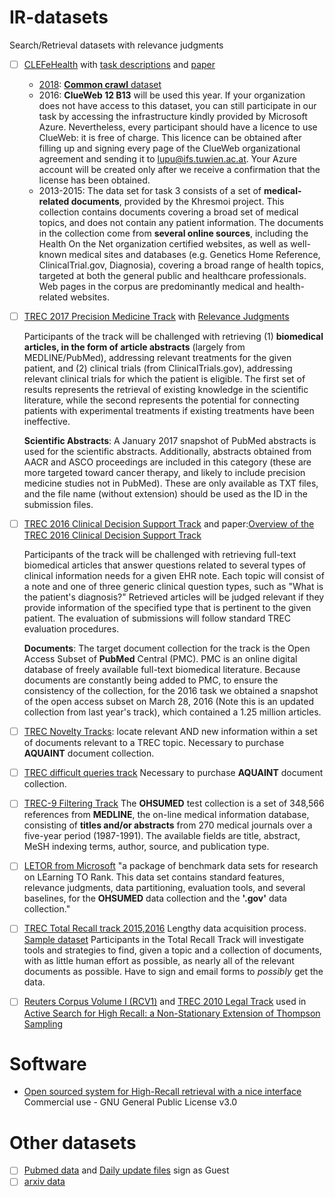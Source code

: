 # IR-datasets
Search/Retrieval datasets with relevance judgments


- [ ] [CLEFeHealth](https://github.com/CLEFeHealth) with [task descriptions](https://sites.google.com/site/clefehealth/tasks) and [paper](http://doras.dcu.ie/20122/1/SIGIR1013ws_paper12_cameraReady.pdf)
  - [2018](https://sites.google.com/view/clef-ehealth-2018/task-3-consumer-health-search?authuser=0): [**Common crawl** dataset](https://sites.google.com/view/clef-ehealth-2018/task-3-consumer-health-search?authuser=0#h.p_BVbszFZoWcNY)
  - 2016: **ClueWeb 12 B13** will be used this year. If your organization does not have access to this dataset, you can still participate in our task by accessing the infrastructure kindly provided by Microsoft Azure. Nevertheless, every participant should have a licence to use ClueWeb: it is free of charge. This licence can be obtained after filling up and signing every page of the ClueWeb organizational agreement and sending it to lupu@ifs.tuwien.ac.at. Your Azure account will be created only after we receive a confirmation that the license has been obtained.
  - 2013-2015: The data set for task 3 consists of a set of **medical-related documents**, provided by the Khresmoi project. This collection contains documents covering a broad set of medical topics, and does not contain any patient information. The documents in the collection come from **several online sources**, including the Health On the Net organization certified websites, as well as well-known medical sites and databases (e.g. Genetics Home Reference, ClinicalTrial.gov, Diagnosia), covering a broad range of health topics, targeted at both the general public and healthcare professionals. Web pages in the corpus are predominantly medical and health-related websites.


- [ ] [TREC 2017 Precision Medicine Track](http://www.trec-cds.org/2017.html) with [Relevance Judgments](https://trec.nist.gov/data/precmed2017.html)

  Participants of the track will be challenged with retrieving (1) **biomedical articles, in the form of article abstracts** (largely from MEDLINE/PubMed), addressing relevant treatments for the given patient, and (2) clinical trials (from ClinicalTrials.gov), addressing relevant clinical trials for which the patient is eligible. The first set of results represents the retrieval of existing knowledge in the scientific literature, while the second represents the potential for connecting patients with experimental treatments if existing treatments have been ineffective.

  **Scientific Abstracts**: A January 2017 snapshot of PubMed abstracts is used for the scientific abstracts. Additionally, abstracts obtained from AACR and ASCO proceedings are included in this category (these are more targeted toward cancer therapy, and likely to include precision medicine studies not in PubMed). These are only available as TXT files, and the file name (without extension) should be used as the ID in the submission files.

- [ ] [TREC 2016 Clinical Decision Support Track](http://www.trec-cds.org/2016.html) and paper:[Overview of the TREC 2016 Clinical Decision Support Track](https://trec.nist.gov/pubs/trec25/papers/Overview-CL.pdf)

  Participants of the track will be challenged with retrieving full-text biomedical articles that answer questions related to several types of clinical information needs for a given EHR note. Each topic will consist of a note and one of three generic clinical question types, such as "What is the patient's diagnosis?" Retrieved articles will be judged relevant if they provide information of the specified type that is pertinent to the given patient. The evaluation of submissions will follow standard TREC evaluation procedures.

  **Documents**: The target document collection for the track is the Open Access Subset of **PubMed** Central (PMC). PMC is an online digital database of freely available full-text biomedical literature. Because documents are constantly being added to PMC, to ensure the consistency of the collection, for the 2016 task we obtained a snapshot of the open access subset on March 28, 2016 (Note this is an updated collection from last year's track), which contained a 1.25 million articles.


- [ ] [TREC Novelty Tracks](https://trec.nist.gov/data/novelty.html): locate relevant AND new information within a set of documents relevant to a TREC topic. Necessary to purchase **AQUAINT** document collection.
- [ ]  [TREC difficult queries track](https://trec.nist.gov/data/t14_robust.html) Necessary to purchase **AQUAINT** document collection.
- [ ] [TREC-9 Filtering Track](https://trec.nist.gov/data/t9_filtering.html) The **OHSUMED** test collection is a set of 348,566 references from **MEDLINE**, the on-line medical information database, consisting of **titles and/or abstracts** from 270 medical journals over a five-year period (1987-1991). The available fields are title, abstract, MeSH indexing terms, author, source, and publication type.
- [ ] [LETOR from Microsoft](https://www.microsoft.com/en-us/research/project/letor-learning-rank-information-retrieval/?from=http%3A%2F%2Fresearch.microsoft.com%2Fen-us%2Fum%2Fbeijing%2Fprojects%2Fletor%2F) "a package of benchmark data sets for research on LEarning TO Rank. This data set contains standard features, relevance judgments, data partitioning, evaluation tools, and several baselines, for the **OHSUMED** data collection and the **'.gov'** data collection." 
- [ ] [TREC Total Recall track 2015,2016](https://plg.uwaterloo.ca/~gvcormac/total-recall/) Lengthy data acquisition process. [Sample dataset](https://github.com/hical/sample-dataset) Participants in the Total Recall Track will investigate tools and strategies to find, given a topic and a collection of documents, with as little human effort as possible, as nearly all of the relevant documents as possible.
Have to sign and email forms to *possibly* get the data.
- [ ] [Reuters Corpus Volume I (RCV1)](http://scikit-learn.org/0.19/datasets/rcv1.html) and [TREC 2010 Legal Track](https://trec.nist.gov/data/legal10.html) used in [Active Search for High Recall: a Non-Stationary Extension of Thompson Sampling](https://arxiv.org/abs/1712.09550)


# Software

- [Open sourced system for High-Recall retrieval with a nice interface](https://hical.github.io) Commercial use - GNU General Public License v3.0

# Other datasets 
- [ ]  [Pubmed data](ftp://ftp.ncbi.nlm.nih.gov/pubmed/updatefiles/README.txt) and [Daily update files](ftp://ftp.ncbi.nlm.nih.gov/pubmed/updatefiles) sign as Guest
- [ ] [arxiv data](https://arxiv.org/help/bulk_data)
